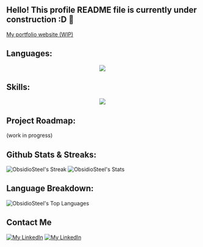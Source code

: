 ## Hello! This profile README file is currently under construction :D 🚧

[My portfolio website (WIP)](https://obsidiosteel.github.io/Portfolio-Website/)

## Languages:
<p align="center">
  <a href="https://skillicons.dev">
    <img src="https://skillicons.dev/icons?i=py,java,html"/>
  </a>
</p>

## Skills:
<p align="center">
  <a href="https://skillicons.dev">
    <img src="https://skillicons.dev/icons?i=blender,notion,github,git,vscode" />
  </a>
</p>

## Project Roadmap:
(work in progress)

## Github Stats & Streaks:
![ObsidioSteel's Streak](https://github-readme-streak-stats.herokuapp.com/?user=ObsidioSteel&theme=vue-dark&hide_border=true)
![ObsidioSteel's Stats](https://github-readme-stats.vercel.app/api?username=ObsidioSteel&theme=vue-dark&show_icons=true&hide_border=true&count_private=true)

## Language Breakdown:
![ObsidioSteel's Top Languages](https://github-readme-stats.vercel.app/api/top-langs/?username=ObsidioSteel&theme=vue-dark&show_icons=true&hide_border=true&layout=compact)

## Contact Me
[![My LinkedIn](https://skillicons.dev/icons?i=linkedin)](https://www.linkedin.com/in/shaheedheadley/)
[![My LinkedIn](https://skillicons.dev/icons?i=twitter)](https://x.com/ObsidioSteel)
